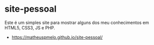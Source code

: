 # site-pessoal

Este é um simples site para mostrar alguns dos meu conhecimentos em HTML5, CSS3, JS e PHP.

-  https://matheuspmelo.github.io/site-pessoal/
